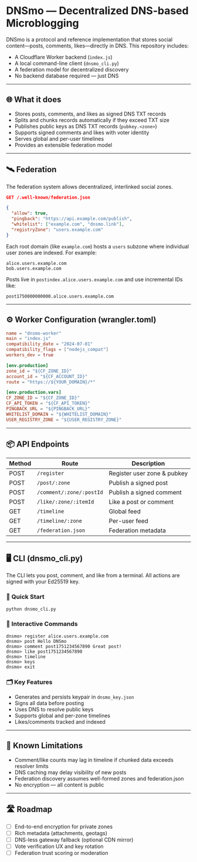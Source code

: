 
# DNSmo — Decentralized DNS-based Microblogging

DNSmo is a protocol and reference implementation that stores social content—posts, comments, likes—directly in DNS. This repository includes:

- A Cloudflare Worker backend (`index.js`)
- A local command-line client (`dnsmo_cli.py`)
- A federation model for decentralized discovery
- No backend database required — just DNS

---

## 🌐 What it does

- Stores posts, comments, and likes as signed DNS TXT records
- Splits and chunks records automatically if they exceed TXT size
- Publishes public keys as DNS TXT records (`pubkey.<zone>`)
- Supports signed comments and likes with voter identity
- Serves global and per-user timelines
- Provides an extensible federation model

---

## 🛰️ Federation

The federation system allows decentralized, interlinked social zones.

```json
GET /.well-known/federation.json

{
  "allow": true,
  "pingback": "https://api.example.com/publish",
  "whitelist": ["example.com", "dnsmo.link"],
  "registryZone": "users.example.com"
}
```

Each root domain (like `example.com`) hosts a `users` subzone where individual user zones are indexed. For example:

```
alice.users.example.com
bob.users.example.com
```

Posts live in `postindex.alice.users.example.com` and use incremental IDs like:

```
post1750000000000.alice.users.example.com
```

---

## ⚙️ Worker Configuration (wrangler.toml)

```toml
name = "dnsmo-worker"
main = "index.js"
compatibility_date = "2024-07-01"
compatibility_flags = ["nodejs_compat"]
workers_dev = true

[env.production]
zone_id = "${CF_ZONE_ID}"
account_id = "${CF_ACCOUNT_ID}"
route = "https://${YOUR_DOMAIN}/*"

[env.production.vars]
CF_ZONE_ID = "${CF_ZONE_ID}"
CF_API_TOKEN = "${CF_API_TOKEN}"
PINGBACK_URL = "${PINGBACK_URL}"
WHITELIST_DOMAIN = "${WHITELIST_DOMAIN}"
USER_REGISTRY_ZONE = "${USER_REGISTRY_ZONE}"
```

---

## 📦 API Endpoints

| Method | Route                           | Description                     |
|--------|----------------------------------|---------------------------------|
| POST   | `/register`                      | Register user zone & pubkey     |
| POST   | `/post/:zone`                    | Publish a signed post           |
| POST   | `/comment/:zone/:postId`         | Publish a signed comment        |
| POST   | `/like/:zone/:itemId`            | Like a post or comment          |
| GET    | `/timeline`                      | Global feed                     |
| GET    | `/timeline/:zone`                | Per-user feed                   |
| GET    | `/federation.json`               | Federation metadata             |

---

## 🖥️ CLI (dnsmo_cli.py)

The CLI lets you post, comment, and like from a terminal. All actions are signed with your Ed25519 key.

### 🚀 Quick Start

```bash
python dnsmo_cli.py
```

### 💬 Interactive Commands

```
dnsmo> register alice.users.example.com
dnsmo> post Hello DNSmo
dnsmo> comment post1751234567890 Great post!
dnsmo> like post1751234567890
dnsmo> timeline
dnsmo> keys
dnsmo> exit
```

### 🗂️ Key Features

- Generates and persists keypair in `dnsmo_key.json`
- Signs all data before posting
- Uses DNS to resolve public keys
- Supports global and per-zone timelines
- Likes/comments tracked and indexed

---

## 🧪 Known Limitations

- Comment/like counts may lag in timeline if chunked data exceeds resolver limits
- DNS caching may delay visibility of new posts
- Federation discovery assumes well-formed zones and federation.json
- No encryption — all content is public

---

## 🛣️ Roadmap

- [ ] End-to-end encryption for private zones
- [ ] Rich metadata (attachments, geotags)
- [ ] DNS-less gateway fallback (optional CDN mirror)
- [ ] Vote verification UX and key rotation
- [ ] Federation trust scoring or moderation
